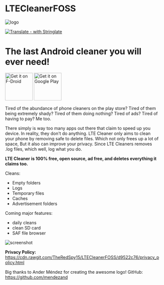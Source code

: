 # LTECleanerFOSS
![logo](https://imgur.com/ykSLpTS.png)

[![Translate - with Stringlate](https://img.shields.io/badge/translate%20with-stringlate-green.svg)](https://lonamiwebs.github.io/stringlate/translate?git=https%3A%2F%2Fgithub.com%2FTheRedSpy15%2FLTECleanerFOSS)

# The last Android cleaner you will ever need!

[<img src="https://f-droid.org/badge/get-it-on.png"
     alt="Get it on F-Droid"
     height="90">](https://f-droid.org/packages/theredspy15.ltecleanerfoss/)
[<img src="https://play.google.com/intl/en_us/badges/images/generic/en-play-badge.png"
    alt="Get it on Google Play"
    height="90">](https://play.google.com/store/apps/details?id=theredspy15.ltecleanerfoss)

Tired of the abundance of phone cleaners on the play store? Tired of 
them being extremely shady? Tired of them doing nothing? Tired of ads? 
Tired of having to pay? Me too.

There simply is way too many apps out there that claim to speed up you device. In reality, they don't do anything.
LTE Cleaner only aims to clean your phone by removing safe to delete files. Which not only frees up a lot of space,
But it also can improve your privacy. Since LTE Cleaners removes .log files, which well, log what you do.

__LTE Cleaner is 100% free, open source, ad free, and deletes everything it claims too.__

Cleans:
- Empty folders
- Logs
- Temporary files
- Caches
- Advertisement folders

Coming major features:
- daily cleans
- clean SD card
- SAF file browser

![screenshot](https://github.com/TheRedSpy15/LTECleanerFOSS/blob/master/Screenshots/Screenshot_1529468353_framed.png)

__Privacy Policy:__ https://cdn.rawgit.com/TheRedSpy15/LTECleanerFOSS/d9522c76/privacy_policy.html

Big thanks to Ander Méndez for creating the awesome logo!
GitHub: https://github.com/mendezand 
